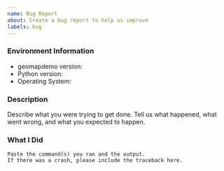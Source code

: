 ```yaml
---
name: Bug Report
about: Create a bug report to help us improve
labels: bug
---
```


<!-- Please search existing issues to avoid creating duplicates. -->

### Environment Information

-   geomapdemo version:
-   Python version:
-   Operating System:

### Description

Describe what you were trying to get done.
Tell us what happened, what went wrong, and what you expected to happen.

### What I Did

```
Paste the command(s) you ran and the output.
If there was a crash, please include the traceback here.
```
